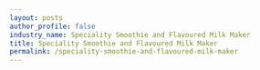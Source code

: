 ```yaml
---
layout: posts 
author_profile: false 
industry_name: Speciality Smoothie and Flavoured Milk Maker
title: Speciality Smoothie and Flavoured Milk Maker
permalink: /speciality-smoothie-and-flavoured-milk-maker
---
```

